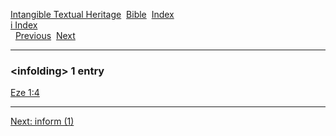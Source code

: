 [Intangible Textual Heritage](../../index)  [Bible](../index) 
[Index](index)   
[i Index](_i_)  
  [Previous](c05828)  [Next](c05830) 

------------------------------------------------------------------------

### &lt;infolding&gt; 1 entry

[Eze 1:4](../kjv/eze001.htm#004)  

------------------------------------------------------------------------

[Next: inform (1)](c05830)

